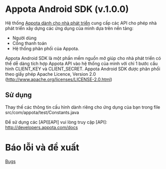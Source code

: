 Appota Android SDK (v.1.0.0)
==========================

Hệ thống [Appota dành cho nhà phát triển](https://developers.appota.com/) cung cấp các API cho phép nhà phát triển xây dựng các ứng dụng của mình dựa trên nền tảng:
- Người dùng
- Cổng thanh toán
- Hệ thống phân phối
của Appota.

Appota Android SDK là một phần mềm nguồn mở giúp cho nhà phát triển có thể dễ dàng tích hợp Appota API vào hệ thống của mình với chỉ 1 bước cầu hình CLIENT_KEY và CLIENT_SECRET.
Appota Android SDK được phân phối theo giấy phép Apache Licence, Version 2.0 (http://www.apache.org/licenses/LICENSE-2.0.html)


Sử dụng 
-------
Thay thế các thông tin cấu hình dành riêng cho ứng dụng của bạn trong file  src/com/appota/test/Constants.java

Để sử dụng các [API][API] vui lòng truy cập [API]: http://developers.appota.com/docs


Báo lỗi và đề xuất
==================
[Bugs](https://developers.appota.com/bugs)

